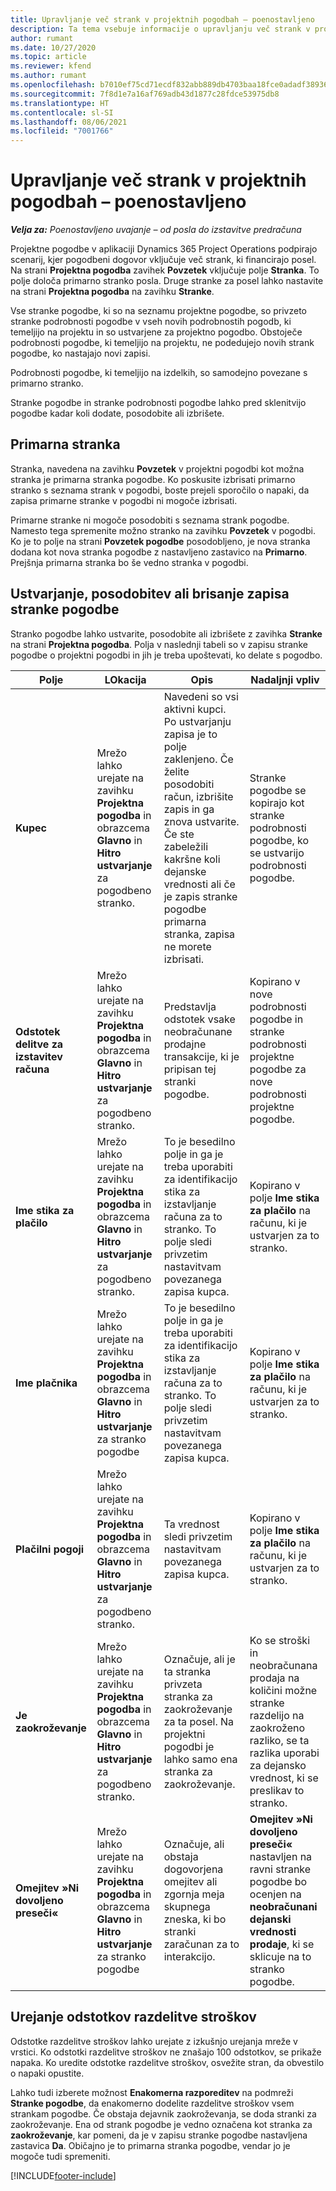 ```yaml
---
title: Upravljanje več strank v projektnih pogodbah – poenostavljeno
description: Ta tema vsebuje informacije o upravljanju več strank v projektnih pogodbah.
author: rumant
ms.date: 10/27/2020
ms.topic: article
ms.reviewer: kfend
ms.author: rumant
ms.openlocfilehash: b7010ef75cd71ecdf832abb889db4703baa18fce0adadf3893621c42002fcab9
ms.sourcegitcommit: 7f8d1e7a16af769adb43d1877c28fdce53975db8
ms.translationtype: HT
ms.contentlocale: sl-SI
ms.lasthandoff: 08/06/2021
ms.locfileid: "7001766"
---
```

# <a name="manage-multiple-customers-on-project-contracts---lite"></a>Upravljanje več strank v projektnih pogodbah – poenostavljeno

_**Velja za:** Poenostavljeno uvajanje – od posla do izstavitve predračuna_

Projektne pogodbe v aplikaciji Dynamics 365 Project Operations podpirajo scenarij, kjer pogodbeni dogovor vključuje več strank, ki financirajo posel. Na strani **Projektna pogodba** zavihek **Povzetek** vključuje polje **Stranka**. To polje določa primarno stranko posla. Druge stranke za posel lahko nastavite na strani **Projektna pogodba** na zavihku **Stranke**.

Vse stranke pogodbe, ki so na seznamu projektne pogodbe, so privzeto stranke podrobnosti pogodbe v vseh novih podrobnostih pogodb, ki temeljijo na projektu in so ustvarjene za projektno pogodbo. Obstoječe podrobnosti pogodbe, ki temeljijo na projektu, ne podedujejo novih strank pogodbe, ko nastajajo novi zapisi.

Podrobnosti pogodbe, ki temeljijo na izdelkih, so samodejno povezane s primarno stranko.

Stranke pogodbe in stranke podrobnosti pogodbe lahko pred sklenitvijo pogodbe kadar koli dodate, posodobite ali izbrišete.

## <a name="primary-customer"></a>Primarna stranka

Stranka, navedena na zavihku **Povzetek** v projektni pogodbi kot možna stranka je primarna stranka pogodbe. Ko poskusite izbrisati primarno stranko s seznama strank v pogodbi, boste prejeli sporočilo o napaki, da zapisa primarne stranke v pogodbi ni mogoče izbrisati.

Primarne stranke ni mogoče posodobiti s seznama strank pogodbe. Namesto tega spremenite možno stranko na zavihku **Povzetek** v pogodbi. Ko je to polje na strani **Povzetek pogodbe** posodobljeno, je nova stranka dodana kot nova stranka pogodbe z nastavljeno zastavico na **Primarno**. Prejšnja primarna stranka bo še vedno stranka v pogodbi.

## <a name="create-update-or-delete-a-contract-customer-record"></a>Ustvarjanje, posodobitev ali brisanje zapisa stranke pogodbe

Stranko pogodbe lahko ustvarite, posodobite ali izbrišete z zavihka **Stranke** na strani **Projektna pogodba**. Polja v naslednji tabeli so v zapisu stranke pogodbe o projektni pogodbi in jih je treba upoštevati, ko delate s pogodbo.

| Polje | LOkacija | Opis | Nadaljnji vpliv |
| --- | --- | --- | --- |
| **Kupec** | Mrežo lahko urejate na zavihku **Projektna pogodba** in obrazcema **Glavno** in **Hitro ustvarjanje** za pogodbeno stranko. | Navedeni so vsi aktivni kupci. Po ustvarjanju zapisa je to polje zaklenjeno. Če želite posodobiti račun, izbrišite zapis in ga znova ustvarite. Če ste zabeležili kakršne koli dejanske vrednosti ali če je zapis stranke pogodbe primarna stranka, zapisa ne morete izbrisati. | Stranke pogodbe se kopirajo kot stranke podrobnosti pogodbe, ko se ustvarijo podrobnosti pogodbe. |
| **Odstotek delitve za izstavitev računa** | Mrežo lahko urejate na zavihku **Projektna pogodba** in obrazcema **Glavno** in **Hitro ustvarjanje** za pogodbeno stranko. | Predstavlja odstotek vsake neobračunane prodajne transakcije, ki je pripisan tej stranki pogodbe. | Kopirano v nove podrobnosti pogodbe in stranke podrobnosti projektne pogodbe za nove podrobnosti projektne pogodbe. |
| **Ime stika za plačilo** | Mrežo lahko urejate na zavihku **Projektna pogodba** in obrazcema **Glavno** in **Hitro ustvarjanje** za pogodbeno stranko. | To je besedilno polje in ga je treba uporabiti za identifikacijo stika za izstavljanje računa za to stranko. To polje sledi privzetim nastavitvam povezanega zapisa kupca. | Kopirano v polje **Ime stika za plačilo** na računu, ki je ustvarjen za to stranko. |
| **Ime plačnika** | Mrežo lahko urejate na zavihku **Projektna pogodba** in obrazcema **Glavno** in **Hitro ustvarjanje** za stranko pogodbe | To je besedilno polje in ga je treba uporabiti za identifikacijo stika za izstavljanje računa za to stranko. To polje sledi privzetim nastavitvam povezanega zapisa kupca. | Kopirano v polje **Ime stika za plačilo** na računu, ki je ustvarjen za to stranko. |
| **Plačilni pogoji** | Mrežo lahko urejate na zavihku **Projektna pogodba** in obrazcema **Glavno** in **Hitro ustvarjanje** za pogodbeno stranko. | Ta vrednost sledi privzetim nastavitvam povezanega zapisa kupca. | Kopirano v polje **Ime stika za plačilo** na računu, ki je ustvarjen za to stranko. |
| **Je zaokroževanje** | Mrežo lahko urejate na zavihku **Projektna pogodba** in obrazcema **Glavno** in **Hitro ustvarjanje** za pogodbeno stranko. | Označuje, ali je ta stranka privzeta stranka za zaokroževanje za ta posel. Na projektni pogodbi je lahko samo ena stranka za zaokroževanje. | Ko se stroški in neobračunana prodaja na količini možne stranke razdelijo na zaokroženo razliko, se ta razlika uporabi za dejansko vrednost, ki se preslikav to stranko. |
| **Omejitev »Ni dovoljeno preseči«** | Mrežo lahko urejate na zavihku **Projektna pogodba** in obrazcema **Glavno** in **Hitro ustvarjanje** za stranko pogodbe | Označuje, ali obstaja dogovorjena omejitev ali zgornja meja skupnega zneska, ki bo stranki zaračunan za to interakcijo. | **Omejitev »Ni dovoljeno preseči«** nastavljen na ravni stranke pogodbe bo ocenjen na **neobračunani dejanski vrednosti prodaje**, ki se sklicuje na to stranko pogodbe. |

## <a name="edit-billing-split-percentages"></a>Urejanje odstotkov razdelitve stroškov

Odstotke razdelitve stroškov lahko urejate z izkušnjo urejanja mreže v vrstici. Ko odstotki razdelitve stroškov ne znašajo 100 odstotkov, se prikaže napaka. Ko uredite odstotke razdelitve stroškov, osvežite stran, da obvestilo o napaki opustite.

Lahko tudi izberete možnost **Enakomerna razporeditev** na podmreži **Stranke pogodbe**, da enakomerno dodelite razdelitve stroškov vsem strankam pogodbe. Če obstaja dejavnik zaokroževanja, se doda stranki za zaokroževanje. Ena od strank pogodbe je vedno označena kot stranka za **zaokroževanje**, kar pomeni, da je v zapisu stranke pogodbe nastavljena zastavica **Da**. Običajno je to primarna stranka pogodbe, vendar jo je mogoče tudi spremeniti.


[!INCLUDE[footer-include](../../includes/footer-banner.md)]
